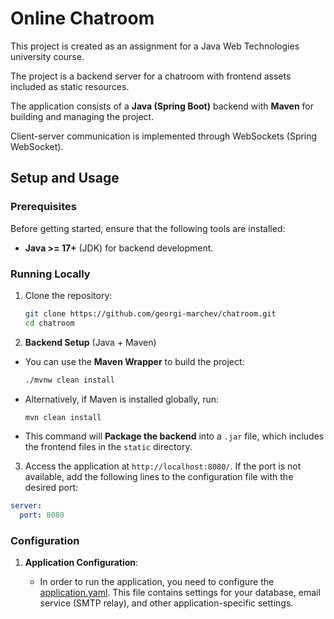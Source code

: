# Online Chatroom

This project is created as an assignment for a Java Web Technologies university course.

The project is a backend server for a chatroom with frontend assets included as static resources.

The application consists of a **Java (Spring Boot)** backend with **Maven** for building and managing the project.

Client-server communication is implemented through WebSockets (Spring WebSocket).

## Setup and Usage

### Prerequisites

Before getting started, ensure that the following tools are installed:

- **Java >= 17+** (JDK) for backend development.

### Running Locally

1. Clone the repository:

   ```bash
   git clone https://github.com/georgi-marchev/chatroom.git
   cd chatroom
   ```

2. **Backend Setup** (Java + Maven)

- You can use the **Maven Wrapper** to build the project:

  ```bash
  ./mvnw clean install
  ```

- Alternatively, if Maven is installed globally, run:

  ```bash
  mvn clean install
  ```

- This command will **Package the backend** into a `.jar` file, which includes the frontend files in the `static` 
  directory.

3. Access the application at `http://localhost:8080/`. If the port is not available, add the following lines to the 
   configuration file with the desired port:
```yaml
server:
  port: 8080
```

### Configuration

1. **Application Configuration**:

    - In order to run the application, you need to configure the [application.yaml](./src/main/resources/application.yaml). This file contains settings for your database, email service (SMTP relay), and other application-specific settings.
